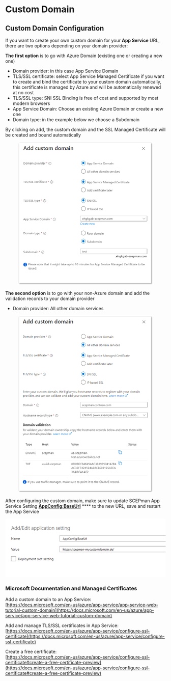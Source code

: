 # Custom Domain

## Custom Domain Configuration

If you want to create your own custom domain for your **App Service** URL, there are two options depending on your domain provider:

**The first option** is to go with Azure Domain (existing one or creating a new one)

* Domain provider: in this case App Service Domain
* TLS/SSL certificate: select App Service Managed Certificate if you want to create and bind the certificate to your custom domain automatically, this certificate is managed by Azure and will be automatically renewed at no cost
* TLS/SSL type: SNI SSL Binding is free of cost and supported by most modern browsers
* App Service Domain: Choose an existing Azure Domain or create a new one
* Domain type: in the example below we choose a Subdomain

By clicking on add, the custom domain and the SSL Managed Certificate will be created and bound automatically

<figure><img src="../../.gitbook/assets/2022-12-23 15_12_15-Window.png" alt=""><figcaption></figcaption></figure>

**The second option** is to go with your non-Azure domain and add the validation records to your domain provider

* Domain provider: All other domain services

<figure><img src="../../.gitbook/assets/2022-12-23 17_01_35-Window.png" alt=""><figcaption></figcaption></figure>

After configuring the custom domain, make sure to update SCEPman App Service Setting [**AppConfig:BaseUrl**](application-settings/basics.md#appconfig-baseurl) \*\*\*\* to the new URL, save and restart the App Service

![](<../../../.gitbook/assets/scepman-cname4-1 (1).png>)

### Microsoft Documentation and Managed Certificates

Add a custom domain to an App Service:\
[https://docs.microsoft.com/en-us/azure/app-service/app-service-web-tutorial-custom-domain](https://docs.microsoft.com/en-us/azure/app-service/app-service-web-tutorial-custom-domain)

Add and manage TLS/SSL certificates in App Service:\
[https://docs.microsoft.com/en-us/azure/app-service/configure-ssl-certificate](https://docs.microsoft.com/en-us/azure/app-service/configure-ssl-certificate)

Create a free certificate:\
[https://docs.microsoft.com/en-us/azure/app-service/configure-ssl-certificate#create-a-free-certificate-preview](https://docs.microsoft.com/en-us/azure/app-service/configure-ssl-certificate#create-a-free-certificate-preview)
